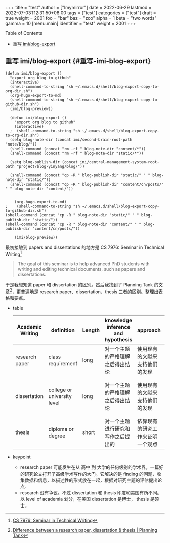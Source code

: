 +++
title = "test"
author = ["Imymirror"]
date = 2022-06-29
lastmod = 2022-07-03T12:31:50+08:00
tags = ["test"]
categories = ["test"]
draft = true
weight = 2001
foo = "bar"
baz = "zoo"
alpha = 1
beta = "two words"
gamma = 10
[menu.main]
  identifier = "test"
  weight = 2001
+++

<div class="ox-hugo-toc toc">
<div></div>

<div class="heading">Table of Contents</div>

- [重写 imi/blog-export](#重写-imi-blog-export)

</div>
<!--endtoc-->



## 重写 imi/blog-export {#重写-imi-blog-export}

```emacs-lisp
(defun imi/blog-export ()
  "export org blog to github"
  (interactive)
  (shell-command-to-string "sh ~/.emacs.d/shell/blog-export-copy-to-org-dir.sh")
  (org-hugo-export-to-md)
  (shell-command-to-string "sh ~/.emacs.d/shell/blog-export-copy-to-github-dir.sh")
  (imi/blog-preview))

```

```emacs-lisp
  (defun imi/blog-export ()
    "export org blog to github"
    (interactive)
  ;  (shell-command-to-string "sh ~/.emacs.d/shell/blog-export-copy-to-org-dir.sh")
  (setq blog-note-dir (concat imi/second-brain-root-path "note/blog/"))
  (shell-command (concat "rm -rf " blog-note-dir "content/*"))
  (shell-command (concat "rm -rf " blog-note-dir "static/*"))

  (setq blog-publish-dir (concat imi/central-management-system-root-path "project/blog-yinyang/blog/"))

  (shell-command (concat "cp -R " blog-publish-dir "static/" " " blog-note-dir "static/"))
  (shell-command (concat "cp -R " blog-publish-dir "content/cn/posts/" " " blog-note-dir "content/"))


    (org-hugo-export-to-md)
;    (shell-command-to-string "sh ~/.emacs.d/shell/blog-export-copy-to-github-dir.sh")
(shell-command (concat "cp -R " blog-note-dir "static/" " " blog-publish-dir "static/"))
(shell-command (concat "cp -R " blog-note-dir "content/" " " blog-publish-dir "content/cn/posts/"))

    (imi/blog-preview))

```

最初接触到 papers and dissertations 的地方是 CS 7976: Seminar in Technical Writing[^fn:1]

> The goal of this seminar is to help advanced PhD students with writing and editing technical documents, such as papers and dissertations.

于是我想知道 paper 和 dissertation 的区别。然后我找到了
Planning Tank 的文章[^fn:2]，更普遍地是 research paper、dissertation、thesis 三者的区别。整理出表格和要点。

-   table

    | Academic Writing | definition                  | Length | knowledge inference and hypothesis | approach         | Mode of publication and utilization | level of academia                   |
    |------------------|-----------------------------|--------|------------------------------------|------------------|-------------------------------------|-------------------------------------|
    | research paper   | class requirement           | long   | 对一个主题的严格理解之后得出结论   | 使用现有的文献来支持他们的发现 | 文章，阐明一个主题，不全面          | undergraduate level/degree          |
    | dissertation     | college or university level | long   | 对一个主题的严格理解之后得出结论   | 使用现有的文献来支持他们的发现 | 像完整的和新出版的书籍,学术书，出版作家，全面 | master’s degree,postgraduate degree |
    | thesis           | diploma or degree           | short  | 对一个主题进行研究和写作之后提出的 | 依靠现有的研究工作来证明一个观点 | 文章，阐明一个主题，不全面          | Ph.D. degree, doctorate             |
-   keypoint
    -   research paper 可能发生在从 高中 到 大学的任何级别的学术界，一篇好的研究论文打开了高级学术写作的大门。它解决的是 finding 的问题，收集数据和信息，以描述性的形式放在一起，根据对研究主题的评估提出论点.
    -   research 没有争议。不过 dissertation 和 thesis 印度和美国有所不同。 以 level of academia 划分，在美国 dissertation 是博士，
        thesis 是硕士。

[^fn:1]: [CS 7976: Seminar in Technical Writing](https://course.ccs.neu.edu/cs7976f19/)
[^fn:2]: [Difference between a research paper, dissertation & thesis | Planning Tank](https://planningtank.com/academic-writing/difference-research-paper-dissertation-thesis)
